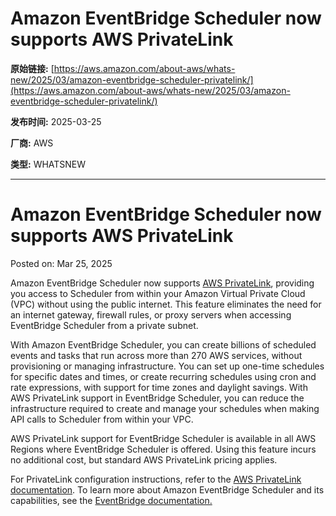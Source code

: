 # Amazon EventBridge Scheduler now supports AWS PrivateLink

**原始链接:** [https://aws.amazon.com/about-aws/whats-new/2025/03/amazon-eventbridge-scheduler-privatelink/](https://aws.amazon.com/about-aws/whats-new/2025/03/amazon-eventbridge-scheduler-privatelink/)

**发布时间:** 2025-03-25

**厂商:** AWS

**类型:** WHATSNEW

---
# Amazon EventBridge Scheduler now supports AWS PrivateLink

Posted on: Mar 25, 2025 

Amazon EventBridge Scheduler now supports [AWS PrivateLink](https://aws.amazon.com/privatelink/), providing you access to Scheduler from within your Amazon Virtual Private Cloud (VPC) without using the public internet. This feature eliminates the need for an internet gateway, firewall rules, or proxy servers when accessing EventBridge Scheduler from a private subnet.  
  
With Amazon EventBridge Scheduler, you can create billions of scheduled events and tasks that run across more than 270 AWS services, without provisioning or managing infrastructure. You can set up one-time schedules for specific dates and times, or create recurring schedules using cron and rate expressions, with support for time zones and daylight savings. With AWS PrivateLink support in EventBridge Scheduler, you can reduce the infrastructure required to create and manage your schedules when making API calls to Scheduler from within your VPC.  
  
AWS PrivateLink support for EventBridge Scheduler is available in all AWS Regions where EventBridge Scheduler is offered. Using this feature incurs no additional cost, but standard AWS PrivateLink pricing applies.  
  
For PrivateLink configuration instructions, refer to the [AWS PrivateLink documentation](https://docs.aws.amazon.com/en_us/vpc/latest/privatelink/privatelink-access-aws-services.html). To learn more about Amazon EventBridge Scheduler and its capabilities, see the [EventBridge documentation.](https://docs.aws.amazon.com/scheduler/latest/UserGuide/what-is-scheduler.html)  

